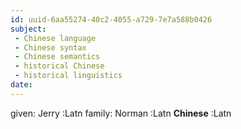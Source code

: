 ```yaml
---
id: uuid-6aa55274-40c2-4055-a729-7e7a588b0426
subject: 
 - Chinese language
 - Chinese syntax
 - Chinese semantics
 - historical Chinese
 - historical linguistics
date: 
---
```


given: Jerry :Latn
family: Norman :Latn
**Chinese** :Latn